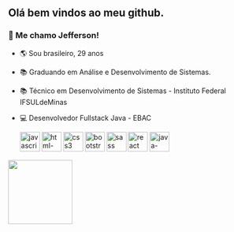 ## Olá bem vindos ao meu github. 
### 👋 Me chamo Jefferson!<br/>
- 🌎 Sou brasileiro, 29 anos
- 📚 Graduando em Análise e Desenvolvimento de Sistemas.
- 📚 Técnico em Desenvolvimento de Sistemas - Instituto Federal IFSULdeMinas
- 💻 Desenvolvedor Fullstack Java - EBAC



     <div display="inline">
     <img width="40" height="40" src="https://img.icons8.com/color/48/javascript--v1.png" alt="javascript--v1"/> 
     <img width="40" height="40" src="https://img.icons8.com/color/48/html-5--v1.png" alt="html-5--v1"/> 
     <img width="40" height="40" src="https://img.icons8.com/color/48/css3.png" alt="css3"/> 
     <img width="40" height="40" src="https://img.icons8.com/color/48/bootstrap.png" alt="bootstrap"/> 
     <img width="40" height="40" src="https://img.icons8.com/color/48/sass.png" alt="sass"/>
     <img width="40" height="40" src="https://img.icons8.com/office/40/react.png" alt="react"/>
     <img width="40" height="40" src="https://img.icons8.com/color/48/java-coffee-cup-logo--v1.png" alt="java-coffee-cup-logo--v1"/>
    </div>

          
<div  display="inline">
<img height="130px" src="https://github-readme-stats.vercel.app/api/top-langs/?username=jeffersoncabraal&hide=html&hide_title=true&hide_border=true&layout=compact&langs_count=6&exclude_repo=comp426,Redventures-Movie-Quotes&text_color=000&icon_color=fff&bg_color=0,52fa5a,4dfcff,c64dff&theme=graywhite" /></a>
</div>






